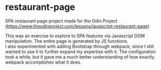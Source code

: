# restaurant-page

SPA restaurant page project made for the Odin Project (https://www.theodinproject.com/lessons/javascript-restaurant-page)

This was an exercise to explore to SPA features via Javascript DOM manipulation. The entire page is generated by JS functions.  
I also experimented with adding Bootstrap through webpack, since I still wanted to use it to further expand my expertise with it. The configuration took a while, but it gave me a much better understanding of how exactly webpack accomplishes what it does.